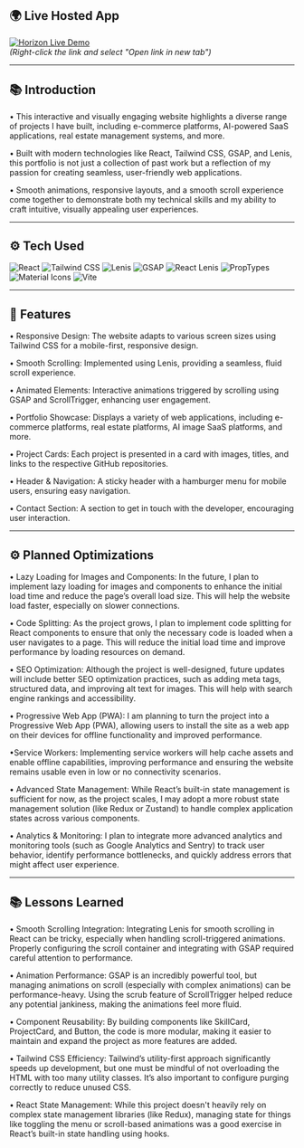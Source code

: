 ## 🌍 Live Hosted App

[![Horizon Live Demo](https://img.shields.io/badge/Live%20Demo-Visit%20Now-brightgreen?style=for-the-badge)](https://praveensharrma.netlify.app)  
*(Right-click the link and select "Open link in new tab")*

---

## 📚 Introduction
• This interactive and visually engaging website highlights a diverse range of projects I have built, including e-commerce platforms, AI-powered SaaS applications, real estate management systems, and more.

• Built with modern technologies like React, Tailwind CSS, GSAP, and Lenis, this portfolio is not just a collection of past work but a reflection of my passion for creating seamless, user-friendly web applications. 

• Smooth animations, responsive layouts, and a smooth scroll experience come together to demonstrate both my technical skills and my ability to craft intuitive, visually appealing user experiences.

---

## ⚙️ Tech Used

![React](https://img.shields.io/badge/React-61DAFB?style=for-the-badge&logo=react&logoColor=black)
![Tailwind CSS](https://img.shields.io/badge/Tailwind%20CSS-38B2AC?style=for-the-badge&logo=tailwind-css&logoColor=white)
![Lenis](https://img.shields.io/badge/Lenis-000000?style=for-the-badge&logo=github&logoColor=white)
![GSAP](https://img.shields.io/badge/GSAP-88C0D0?style=for-the-badge&logo=gsap&logoColor=black)
![React Lenis](https://img.shields.io/badge/React%20Lenis-000000?style=for-the-badge&logo=react&logoColor=white)
![PropTypes](https://img.shields.io/badge/PropTypes-61DAFB?style=for-the-badge&logo=react&logoColor=black)
![Material Icons](https://img.shields.io/badge/Material%20Icons-000000?style=for-the-badge&logo=material-design&logoColor=white)
![Vite](https://img.shields.io/badge/Vite-646CFF?style=for-the-badge&logo=vite&logoColor=white)


---

## 🔋 Features
• Responsive Design:
The website adapts to various screen sizes using Tailwind CSS for a mobile-first, responsive design.

• Smooth Scrolling:
Implemented using Lenis, providing a seamless, fluid scroll experience.

• Animated Elements:
Interactive animations triggered by scrolling using GSAP and ScrollTrigger, enhancing user engagement.

• Portfolio Showcase:
Displays a variety of web applications, including e-commerce platforms, real estate platforms, AI image SaaS platforms, and more.

• Project Cards:
Each project is presented in a card with images, titles, and links to the respective GitHub repositories.

• Header & Navigation:
A sticky header with a hamburger menu for mobile users, ensuring easy navigation.

• Contact Section:
A section to get in touch with the developer, encouraging user interaction.

---

## ⚙️ Planned Optimizations
• Lazy Loading for Images and Components:
In the future, I plan to implement lazy loading for images and components to enhance the initial load time and reduce the page’s overall load size. This will help the website load faster, especially on slower connections.

• Code Splitting:
As the project grows, I plan to implement code splitting for React components to ensure that only the necessary code is loaded when a user navigates to a page. This will reduce the initial load time and improve performance by loading resources on demand.

• SEO Optimization:
Although the project is well-designed, future updates will include better SEO optimization practices, such as adding meta tags, structured data, and improving alt text for images. This will help with search engine rankings and accessibility.

• Progressive Web App (PWA):
I am planning to turn the project into a Progressive Web App (PWA), allowing users to install the site as a web app on their devices for offline functionality and improved performance.

•Service Workers:
Implementing service workers will help cache assets and enable offline capabilities, improving performance and ensuring the website remains usable even in low or no connectivity scenarios.

• Advanced State Management:
While React’s built-in state management is sufficient for now, as the project scales, I may adopt a more robust state management solution (like Redux or Zustand) to handle complex application states across various components.

• Analytics & Monitoring:
I plan to integrate more advanced analytics and monitoring tools (such as Google Analytics and Sentry) to track user behavior, identify performance bottlenecks, and quickly address errors that might affect user experience.

---

## 📚 Lessons Learned
• Smooth Scrolling Integration:
Integrating Lenis for smooth scrolling in React can be tricky, especially when handling scroll-triggered animations. Properly configuring the scroll container and integrating with GSAP required careful attention to performance.

• Animation Performance:
GSAP is an incredibly powerful tool, but managing animations on scroll (especially with complex animations) can be performance-heavy. Using the scrub feature of ScrollTrigger helped reduce any potential jankiness, making the animations feel more fluid.

• Component Reusability:
By building components like SkillCard, ProjectCard, and Button, the code is more modular, making it easier to maintain and expand the project as more features are added.

• Tailwind CSS Efficiency:
Tailwind’s utility-first approach significantly speeds up development, but one must be mindful of not overloading the HTML with too many utility classes. It’s also important to configure purging correctly to reduce unused CSS.

• React State Management:
While this project doesn't heavily rely on complex state management libraries (like Redux), managing state for things like toggling the menu or scroll-based animations was a good exercise in React’s built-in state handling using hooks.
